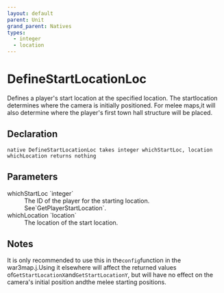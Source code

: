 ```yaml
---
layout: default
parent: Unit
grand_parent: Natives
types:
  - integer
  - location
---
```


# DefineStartLocationLoc
Defines a player's start location at the specified location. The startlocation determines where the camera is initially positioned. For melee maps,it will also determine where the player's first town hall structure will be placed.

## Declaration

```
native DefineStartLocationLoc takes integer whichStartLoc, location whichLocation returns nothing
```

## Parameters
<dl>
  <dt>whichStartLoc `integer`</dt>
  <dd>The ID of the player for the starting location. See`GetPlayerStartLocation`.</dd>

  <dt>whichLocation `location`</dt>
  <dd>The location of the start location.</dd>
</dl>

## Notes 
It is only recommended to use this in the`config`function in the war3map.j.Using it elsewhere will affect the returned values of`GetStartLocationX`and`GetStartLocationY`, but will have no effect on the camera's initial position andthe melee starting positions.
